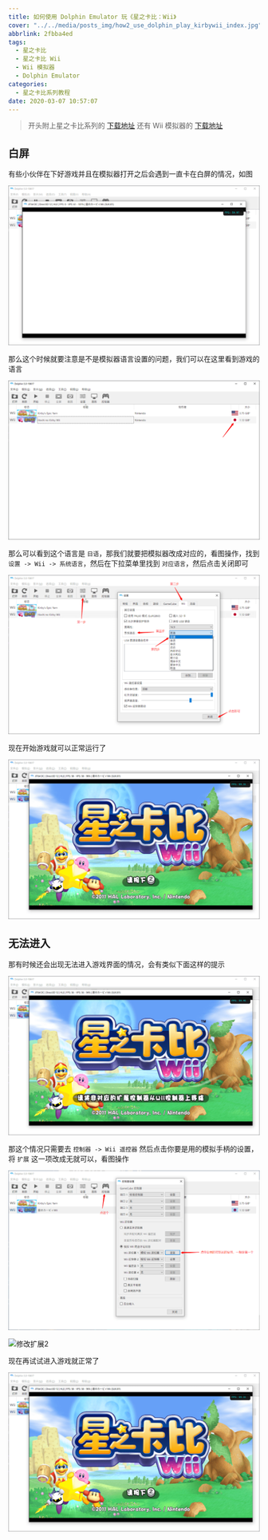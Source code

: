 ```yaml
---
title: 如何使用 Dolphin Emulator 玩《星之卡比：Wii》
cover: "../../media/posts_img/how2_use_dolphin_play_kirbywii_index.jpg"
abbrlink: 2fbba4ed
tags:
  - 星之卡比
  - 星之卡比 Wii
  - Wii 模拟器
  - Dolphin Emulator
categories:
  - 星之卡比系列教程
date: 2020-03-07 10:57:07
---
```


> 开头附上星之卡比系列的 [下载地址](https://eyun.baidu.com/s/3i51Jf17) 还有 Wii 模拟器的 [下载地址](https://cn.dolphin-emu.org/)

## 白屏

有些小伙伴在下好游戏并且在模拟器打开之后会遇到一直卡在白屏的情况，如图

![卡在白屏](../../media/article_img/how2_use_dolphin_play_kirbywii/卡在白屏.png)

那么这个时候就要注意是不是模拟器语言设置的问题，我们可以在这里看到游戏的语言

![查看语言](../../media/article_img/how2_use_dolphin_play_kirbywii/查看语言.png)

那么可以看到这个语言是 `日语`，那我们就要把模拟器改成对应的，看图操作，找到 `设置 -> Wii -> 系统语言`，然后在下拉菜单里找到 `对应语言`，然后点击关闭即可

![修改语言](../../media/article_img/how2_use_dolphin_play_kirbywii/修改语言.png)

现在开始游戏就可以正常运行了

![正常运行](../../media/article_img/how2_use_dolphin_play_kirbywii/正常运行.png)

## 无法进入

那有时候还会出现无法进入游戏界面的情况，会有类似下面这样的提示

![无法进入](../../media/article_img/how2_use_dolphin_play_kirbywii/无法进入.png)

那这个情况只需要去 `控制器 -> Wii 遥控器` 然后点击你要是用的模拟手柄的设置，将 `扩展` 这一项改成无就可以，看图操作

![修改扩展1](../../media/article_img/how2_use_dolphin_play_kirbywii/修改扩展1.png)

![修改扩展2](../../media/article_img/how2_use_dolphin_play_kirbywii/修改扩展2.png)

现在再试试进入游戏就正常了

![正常运行](../../media/article_img/how2_use_dolphin_play_kirbywii/正常运行.png)
